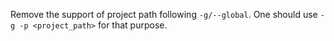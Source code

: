 Remove the support of project path following `-g/--global`. One should use `-g -p <project_path>` for that purpose.
